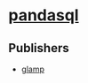 # [pandasql](https://pypi.org/project/pandasql)



## Publishers
- [glamp](https://pypi.org/user/glamp)

